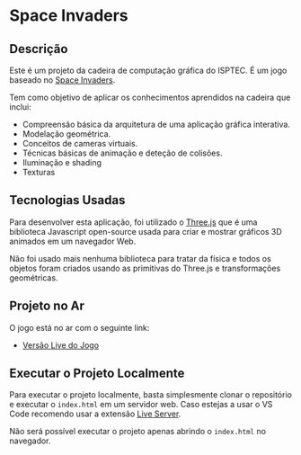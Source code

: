 # Space Invaders

## Descrição

Este é um projeto da cadeira de computação gráfica do ISPTEC. É um jogo baseado no [Space Invaders](https://pt.wikipedia.org/wiki/Space_Invaders).

Tem como objetivo de aplicar os conhecimentos aprendidos na cadeira que inclui:

- Compreensão básica da arquitetura de uma aplicação gráfica interativa.
- Modelação geométrica.
- Conceitos de cameras virtuais.
- Técnicas básicas de animação e deteção de colisões.
- Iluminação e shading
- Texturas

## Tecnologias Usadas

Para desenvolver esta aplicação, foi utilizado o [Three.js](https://threejs.org) que é uma biblioteca Javascript open-source usada para criar e mostrar gráficos 3D animados em um navegador Web.

Não foi usado mais nenhuma biblioteca para tratar da física e todos os objetos foram criados usando as primitivas do Three.js e transformações geométricas.

## Projeto no Ar

O jogo está no ar com o seguinte link:

- [Versão Live do Jogo](https://rafaelwillen.github.io/space-invaders/)

## Executar o Projeto Localmente

Para executar o projeto localmente, basta simplesmente clonar o repositório e executar o `index.html` em um servidor web. Caso estejas a usar o VS Code recomendo usar a extensão [Live Server](https://marketplace.visualstudio.com/items?itemName=ritwickdey.LiveServer).

Não será possível executar o projeto apenas abrindo o `index.html` no navegador.
